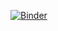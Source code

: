 [![Binder](https://mybinder.org/badge_logo.svg)](https://mybinder.org/v2/gh/rpiatt/SunGEO_tutorial/HEAD?urlpath=rstudio)
